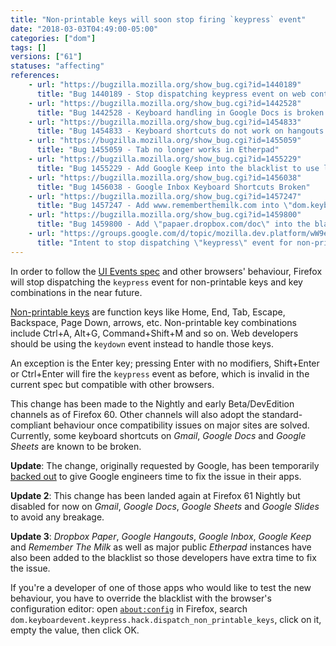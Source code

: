 ```yaml
---
title: "Non-printable keys will soon stop firing `keypress` event"
date: "2018-03-03T04:49:00-05:00"
categories: ["dom"]
tags: []
versions: ["61"]
statuses: "affecting"
references:
    - url: "https://bugzilla.mozilla.org/show_bug.cgi?id=1440189"
      title: "Bug 1440189 - Stop dispatching keypress event on web content in Nightly"
    - url: "https://bugzilla.mozilla.org/show_bug.cgi?id=1442528"
      title: "Bug 1442528 - Keyboard handling in Google Docs is broken if \"dom.keyboardevent.keypress.dispatch_non_printable_keys_only_system_group_in_content\" is true"
    - url: "https://bugzilla.mozilla.org/show_bug.cgi?id=1454833"
      title: "Bug 1454833 - Keyboard shortcuts do not work on hangouts.google.com in strict keypress event dipatching mode"
    - url: "https://bugzilla.mozilla.org/show_bug.cgi?id=1455059"
      title: "Bug 1455059 - Tab no longer works in Etherpad"
    - url: "https://bugzilla.mozilla.org/show_bug.cgi?id=1455229"
      title: "Bug 1455229 - Add Google Keep into the blacklist to use legacy keypress event behavior"
    - url: "https://bugzilla.mozilla.org/show_bug.cgi?id=1456038"
      title: "Bug 1456038 - Google Inbox Keyboard Shortcuts Broken"
    - url: "https://bugzilla.mozilla.org/show_bug.cgi?id=1457247"
      title: "Bug 1457247 - Add www.rememberthemilk.com into \"dom.keyboardevent.keypress.hack.dispatch_non_printable_keys\""
    - url: "https://bugzilla.mozilla.org/show_bug.cgi?id=1459800"
      title: "Bug 1459800 - Add \"papaer.dropbox.com/doc\" into the blacklist to allow to dispatch keypress events even for non-printable keys"
    - url: "https://groups.google.com/d/topic/mozilla.dev.platform/wW9el-i5mtA/discussion"
      title: "Intent to stop dispatching \"keypress\" event for non-printable keys and key combinations in Nightly and early Beta"
---
```

In order to follow the [UI Events spec](https://w3c.github.io/uievents/) and other browsers' behaviour, Firefox will stop dispatching the `keypress` event for non-printable keys and key combinations in the near future.

[Non-printable keys](https://developer.mozilla.org/docs/Web/API/KeyboardEvent/keyCode#Non-printable_keys_(function_keys)) are function keys like Home, End, Tab, Escape, Backspace, Page Down, arrows, etc. Non-printable key combinations include Ctrl+A, Alt+G, Command+Shift+M and so on. Web developers should be using the `keydown` event instead to handle those keys.

An exception is the Enter key; pressing Enter with no modifiers, Shift+Enter or Ctrl+Enter will fire the `keypress` event as before, which is invalid in the current spec but compatible with other browsers.

This change has been made to the Nightly and early Beta/DevEdition channels as of Firefox 60. Other channels will also adopt the standard-compliant behaviour once compatibility issues on major sites are solved. Currently, some keyboard shortcuts on *Gmail*, *Google Docs* and *Google Sheets* are known to be broken.

**Update**: The change, originally requested by Google, has been temporarily [backed out](https://bugzilla.mozilla.org/show_bug.cgi?id=1443117) to give Google engineers time to fix the issue in their apps.

**Update 2**: This change has been landed again at Firefox 61 Nightly but disabled for now on *Gmail*, *Google Docs*, *Google Sheets* and *Google Slides* to avoid any breakage.

**Update 3**: *Dropbox Paper*, *Google Hangouts*, *Google Inbox*, *Google Keep* and *Remember The Milk* as well as major public *Etherpad* instances have also been added to the blacklist so those developers have extra time to fix the issue.

If you're a developer of one of those apps who would like to test the new behaviour, you have to override the blacklist with the browser's configuration editor: open [`about:config`](https://support.mozilla.org/kb/about-config-editor-firefox) in Firefox, search `dom.keyboardevent.keypress.hack.dispatch_non_printable_keys`, click on it, empty the value, then click OK.
